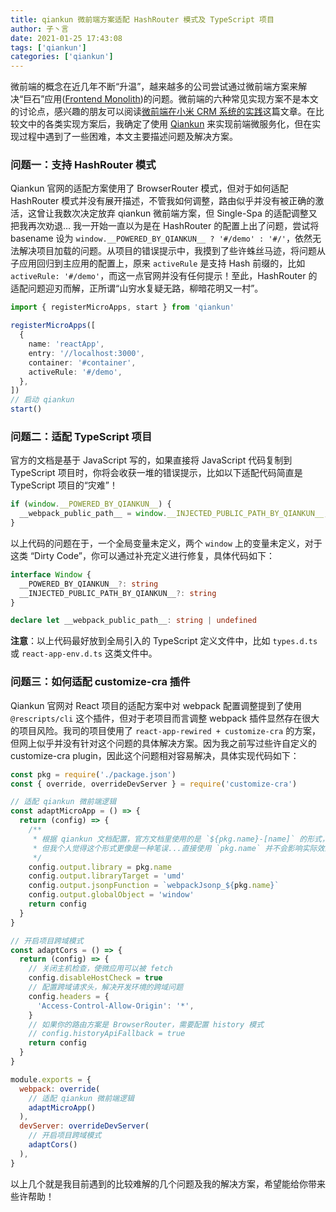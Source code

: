 ```yaml
---
title: qiankun 微前端方案适配 HashRouter 模式及 TypeScript 项目
author: 子丶言
date: 2021-01-25 17:43:08
tags: ['qiankun']
categories: ['qiankun']
---
```


微前端的概念在近几年不断“升温”，越来越多的公司尝试通过微前端方案来解决“巨石”应用([Frontend Monolith](https://www.youtube.com/watch?v=pU1gXA0rfwc))的问题。微前端的六种常见实现方案不是本文的讨论点，感兴趣的朋友可以阅读[微前端在小米 CRM 系统的实践](https://xiaomi-info.github.io/2020/04/14/fe-microfrontends-practice/)这篇文章。在比较文中的各类实现方案后，我确定了使用 [Qiankun](https://qiankun.umijs.org/zh/guide) 来实现前端微服务化，但在实现过程中遇到了一些困难，本文主要描述问题及解决方案。
<!-- more -->

### 问题一：支持 HashRouter 模式

Qiankun 官网的适配方案使用了 BrowserRouter 模式，但对于如何适配 HashRouter 模式并没有展开描述，不管我如何调整，路由似乎并没有被正确的激活，这曾让我数次决定放弃 qiankun 微前端方案，但 Single-Spa 的适配调整又把我再次劝退...
我一开始一直以为是在 HashRouter 的配置上出了问题，尝试将 basename 设为 `window.__POWERED_BY_QIANKUN__ ? '#/demo' : '#/'`，依然无法解决项目加载的问题。从项目的错误提示中，我摸到了些许蛛丝马迹，将问题从子应用回归到主应用的配置上，原来 `activeRule` 是支持 Hash 前缀的，比如 `activeRule: '#/demo'`，而这一点官网并没有任何提示！至此，HashRouter 的适配问题迎刃而解，正所谓“山穷水复疑无路，柳暗花明又一村”。

```ts
import { registerMicroApps, start } from 'qiankun'

registerMicroApps([
  {
    name: 'reactApp',
    entry: '//localhost:3000',
    container: '#container',
    activeRule: '#/demo',
  },
])
// 启动 qiankun
start()
```

### 问题二：适配 TypeScript 项目

官方的文档是基于 JavaScript 写的，如果直接将 JavaScript 代码复制到 TypeScript 项目时，你将会收获一堆的错误提示，比如以下适配代码简直是 TypeScript 项目的“灾难”！

```js
if (window.__POWERED_BY_QIANKUN__) {
  __webpack_public_path__ = window.__INJECTED_PUBLIC_PATH_BY_QIANKUN__;
}
```

以上代码的问题在于，一个全局变量未定义，两个 `window` 上的变量未定义，对于这类 “Dirty Code”，你可以通过补充定义进行修复，具体代码如下：

```ts
interface Window {
  __POWERED_BY_QIANKUN__?: string
  __INJECTED_PUBLIC_PATH_BY_QIANKUN__?: string
}

declare let __webpack_public_path__: string | undefined
```

**注意**：以上代码最好放到全局引入的 TypeScript 定义文件中，比如 `types.d.ts` 或 `react-app-env.d.ts` 这类文件中。


### 问题三：如何适配 customize-cra 插件

Qiankun 官网对 React 项目的适配方案中对 webpack 配置调整提到了使用 `@rescripts/cli` 这个插件，但对于老项目而言调整 webpack 插件显然存在很大的项目风险。我司的项目使用了 `react-app-rewired + customize-cra` 的方案，但网上似乎并没有针对这个问题的具体解决方案。因为我之前写过些许自定义的 customize-cra plugin，因此这个问题相对容易解决，具体实现代码如下：

```js
const pkg = require('./package.json')
const { override, overrideDevServer } = require('customize-cra')

// 适配 qiankun 微前端逻辑
const adaptMicroApp = () => {
  return (config) => {
    /**
     * 根据 qiankun 文档配置，官方文档里使用的是 `${pkg.name}-[name]` 的形式，
     * 但我个人觉得这个形式更像是一种笔误...直接使用 `pkg.name` 并不会影响实际效果。
     */
    config.output.library = pkg.name
    config.output.libraryTarget = 'umd'
    config.output.jsonpFunction = `webpackJsonp_${pkg.name}`
    config.output.globalObject = 'window'
    return config
  }
}

// 开启项目跨域模式
const adaptCors = () => {
  return (config) => {
    // 关闭主机检查，使微应用可以被 fetch
    config.disableHostCheck = true
    // 配置跨域请求头，解决开发环境的跨域问题
    config.headers = {
      'Access-Control-Allow-Origin': '*',
    }
    // 如果你的路由方案是 BrowserRouter，需要配置 history 模式
    // config.historyApiFallback = true
    return config
  }
}

module.exports = {
  webpack: override(
    // 适配 qiankun 微前端逻辑
    adaptMicroApp()
  ),
  devServer: overrideDevServer(
    // 开启项目跨域模式
    adaptCors()
  ),
}
```

以上几个就是我目前遇到的比较难解的几个问题及我的解决方案，希望能给你带来些许帮助！
